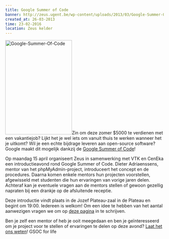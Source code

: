 ```yaml
---
title: Google Summer of Code
banner: http://zeus.ugent.be/wp-content/uploads/2013/03/Google-Summer-Of-Code-212x300.png
created_at: 26-03-2013
time: 23-02-2016
location: Zeus kelder
---
```


<a href="https://zeus.ugent.be/wp-content/uploads/2013/03/Google-Summer-Of-Code.png"><img src="http://zeus.ugent.be/wp-content/uploads/2013/03/Google-Summer-Of-Code-212x300.png" alt="Google-Summer-Of-Code" width="212" height="300" class="alignright size-medium wp-image-1556" /></a>Zin om deze zomer $5000 te verdienen met een vakantiejob? Lijkt het je wel iets om vanuit thuis te werken wanneer het je uitkomt? Wil je een echte bijdrage leveren aan open-source software? Google maakt dit mogelijk dankzij de <a href="https://developers.google.com/open-source/soc/">Google Summer of Code</a>!

Op maandag 15 april organiseert Zeus in samenwerking met VTK en CenEka een introductieavond rond Google Summer of Code. Dieter Adriaenssens, mentor van het phpMyAdmin-project, introduceert het concept en de procedures. Daarna komen enkele mentors hun projecten voorstellen, afgewisseld met studenten die hun ervaringen van vorige jaren delen. Achteraf kan je eventuele vragen aan de mentors stellen of gewoon gezellig napraten bij een drankje op de afsluitende receptie.

Deze introductie vindt plaats in de Jozef Plateau-zaal in de Plateau en begint om 19:00. Iedereen is welkom! Om een idee te hebben van het aantal aanwezigen vragen we om op <a href="http://vtk.ugent.be/activities/2013/04/15/infosessie-google-summer-code/#subscription">deze pagina</a> in te schrijven.

Ben je zelf een mentor of heb je ooit meegedaan en ben je geïnteresseerd om je project voor te stellen of ervaringen te delen op deze avond? <a href="http://zeus.ugent.be/contact/" title="Contact">Laat het ons weten</a>! GSOC for life
